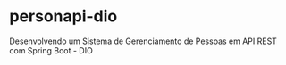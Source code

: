 # personapi-dio

Desenvolvendo um Sistema de Gerenciamento de Pessoas em API REST com Spring Boot - DIO

